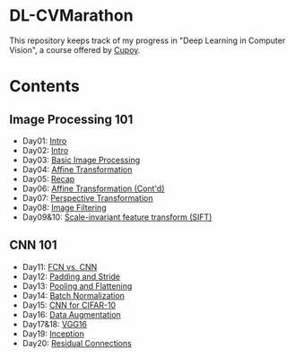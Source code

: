 # DL-CVMarathon
This repository keeps track of my progress in "Deep Learning in Computer Vision", a course offered by [Cupoy](https://www.cupoy.com/marathon/0000017705882449000000016375706F795F72656C656173654355).

# Contents
## Image Processing 101

 - Day01: [Intro](Homework/Day01.ipynb)
 - Day02: [Intro](Homework/Day02.ipynb)
 - Day03: [Basic Image Processing](Homework/Day03.ipynb)
 - Day04: [Affine Transformation](Homework/Day04.ipynb)
 - Day05: [Recap](Homework/Day05.ipynb)
 - Day06: [Affine Transformation (Cont'd)](Homework/Day06.ipynb)
 - Day07: [Perspective Transformation](Homework/Day07.ipynb)
 - Day08: [Image Filtering](Homework/Day08.ipynb)
 - Day09&10: [Scale-invariant feature transform (SIFT)](Homework/Day09%2610.ipynb)

## CNN 101

 - Day11: [FCN vs. CNN](Homework/Day11.ipynb)
 - Day12: [Padding and Stride](Homework/Day12.ipynb)
 - Day13: [Pooling and Flattening](Homework/Day13.ipynb)
 - Day14: [Batch Normalization](Homework/Day14.ipynb)
 - Day15: [CNN for CIFAR-10](Homework/Day15.ipynb)
 - Day16: [Data Augmentation](Homework/Day16.ipynb)
 - Day17&18: [VGG16](Homework/Day17%2618.ipynb)
 - Day19: [Inception](Homework/Day19.ipynb)
 - Day20: [Residual Connections](Homework/Day20.ipynb)

